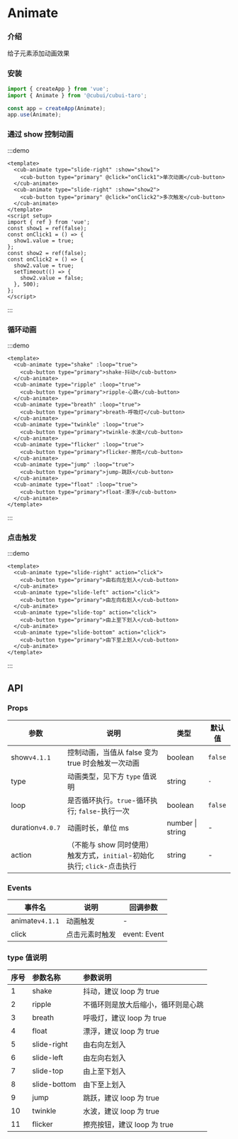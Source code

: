 # Animate

### 介绍

给子元素添加动画效果

### 安装

```js
import { createApp } from 'vue';
import { Animate } from '@cubui/cubui-taro';

const app = createApp(Animate);
app.use(Animate);
```

### 通过 show 控制动画

:::demo

```vue
<template>
  <cub-animate type="slide-right" :show="show1">
    <cub-button type="primary" @click="onClick1">单次动画</cub-button>
  </cub-animate>
  <cub-animate type="slide-right" :show="show2">
    <cub-button type="primary" @click="onClick2">多次触发</cub-button>
  </cub-animate>
</template>
<script setup>
import { ref } from 'vue';
const show1 = ref(false);
const onClick1 = () => {
  show1.value = true;
};
const show2 = ref(false);
const onClick2 = () => {
  show2.value = true;
  setTimeout(() => {
    show2.value = false;
  }, 500);
};
</script>
```

:::

### 循环动画

:::demo

```vue
<template>
  <cub-animate type="shake" :loop="true">
    <cub-button type="primary">shake-抖动</cub-button>
  </cub-animate>
  <cub-animate type="ripple" :loop="true">
    <cub-button type="primary">ripple-心跳</cub-button>
  </cub-animate>
  <cub-animate type="breath" :loop="true">
    <cub-button type="primary">breath-呼吸灯</cub-button>
  </cub-animate>
  <cub-animate type="twinkle" :loop="true">
    <cub-button type="primary">twinkle-水波</cub-button>
  </cub-animate>
  <cub-animate type="flicker" :loop="true">
    <cub-button type="primary">flicker-擦亮</cub-button>
  </cub-animate>
  <cub-animate type="jump" :loop="true">
    <cub-button type="primary">jump-跳跃</cub-button>
  </cub-animate>
  <cub-animate type="float" :loop="true">
    <cub-button type="primary">float-漂浮</cub-button>
  </cub-animate>
</template>
```

:::

### 点击触发

:::demo

```vue
<template>
  <cub-animate type="slide-right" action="click">
    <cub-button type="primary">由右向左划入</cub-button>
  </cub-animate>
  <cub-animate type="slide-left" action="click">
    <cub-button type="primary">由左向右划入</cub-button>
  </cub-animate>
  <cub-animate type="slide-top" action="click">
    <cub-button type="primary">由上至下划入</cub-button>
  </cub-animate>
  <cub-animate type="slide-bottom" action="click">
    <cub-button type="primary">由下至上划入</cub-button>
  </cub-animate>
</template>
```

:::

## API

### Props

| 参数             | 说明                                                                     | 类型             | 默认值  |
| ---------------- | ------------------------------------------------------------------------ | ---------------- | ------- |
| show`v4.1.1`     | 控制动画，当值从 false 变为 true 时会触发一次动画                        | boolean          | `false` |
| type             | 动画类型，见下方 `type` 值说明                                           | string           | `-`     |
| loop             | 是否循环执行。`true`-循环执行; `false`-执行一次                          | boolean          | `false` |
| duration`v4.0.7` | 动画时长，单位 ms                                                        | number \| string | -       |
| action           | （不能与 show 同时使用）触发方式，`initial`-初始化执行; `click`-点击执行 | string           | -       |

### Events

| 事件名          | 说明           | 回调参数     |
| --------------- | -------------- | ------------ |
| animate`v4.1.1` | 动画触发       | -            |
| click           | 点击元素时触发 | event: Event |

### type 值说明

| 序号 | 参数名称     | 参数说明                           |
| :--- | :----------- | :--------------------------------- |
| 1    | shake        | 抖动，建议 loop 为 true            |
| 2    | ripple       | 不循环则是放大后缩小，循环则是心跳 |
| 3    | breath       | 呼吸灯，建议 loop 为 true          |
| 4    | float        | 漂浮，建议 loop 为 true            |
| 5    | slide-right  | 由右向左划入                       |
| 6    | slide-left   | 由左向右划入                       |
| 7    | slide-top    | 由上至下划入                       |
| 8    | slide-bottom | 由下至上划入                       |
| 9    | jump         | 跳跃，建议 loop 为 true            |
| 10   | twinkle      | 水波，建议 loop 为 true            |
| 11   | flicker      | 擦亮按钮，建议 loop 为 true        |
